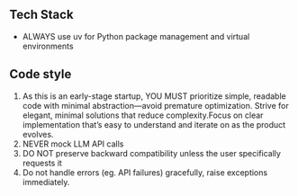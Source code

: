 ## Tech Stack

- ALWAYS use uv for Python package management and virtual environments

## Code style

1. As this is an early-stage startup, YOU MUST prioritize simple, readable code with minimal abstraction—avoid premature optimization. Strive for elegant, minimal solutions that reduce complexity.Focus on clear implementation that’s easy to understand and iterate on as the product evolves.
2. NEVER mock LLM API calls
3. DO NOT preserve backward compatibility unless the user specifically requests it
4. Do not handle errors (eg. API failures) gracefully, raise exceptions immediately.
